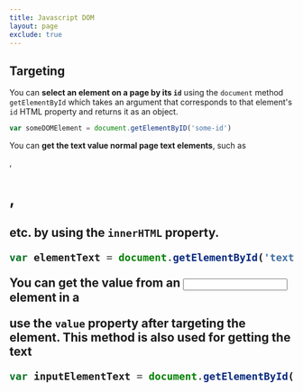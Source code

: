 ```yaml
---
title: Javascript DOM
layout: page
exclude: true
---
```


## Targeting

You can **select an element on a page by its `id`** using the `document` method `getElementById` which takes an argument that corresponds to that element's `id` HTML property and returns it as an object.
```js
var someDOMElement = document.getElementByID('some-id')
```

You can **get the text value normal page text elements**, such as <p>, <h1>, <h2> etc. by using the `innerHTML` property.
```js
var elementText = document.getElementById('text-id').innerHTML
```

You can **get the value from an <input> element in a <form>** use the `value` property after targeting the element. This method is also used for **getting the text**
```js
var inputElementText = document.getElementById('some-id').value
```

<!--stackedit_data:
eyJoaXN0b3J5IjpbMTUwNzA2NjM3MSwzNDYyMTQzOTZdfQ==
-->